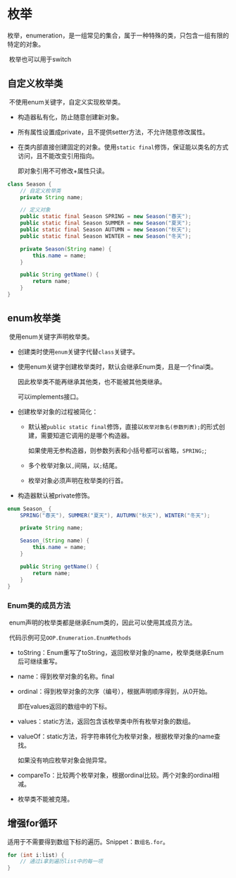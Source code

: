 # 枚举

​	枚举，enumeration，是一组常见的集合，属于一种特殊的类，只包含一组有限的特定的对象。

​	枚举也可以用于switch

## 自定义枚举类

​	不使用enum关键字，自定义实现枚举类。

* 构造器私有化，防止随意创建新对象。

* 所有属性设置成private，且不提供setter方法，不允许随意修改属性。

* 在类内部直接创建固定的对象。使用`static final`修饰，保证能以类名的方式访问，且不能改变引用指向。

  即对象引用不可修改+属性只读。

```java
class Season {
    // 自定义枚举类
    private String name;

    // 定义对象
    public static final Season SPRING = new Season("春天");
    public static final Season SUMMER = new Season("夏天");
    public static final Season AUTUMN = new Season("秋天");
    public static final Season WINTER = new Season("冬天");

    private Season(String name) {
        this.name = name;
    }

    public String getName() {
        return name;
    }
}
```

## enum枚举类

​	使用enum关键字声明枚举类。

* 创建类时使用`enum`关键字代替`class`关键字。

* 使用enum关键字创建枚举类时，默认会继承Enum类，且是一个final类。

  因此枚举类不能再继承其他类，也不能被其他类继承。

  可以implements接口。

* 创建枚举对象的过程被简化：

  * 默认被`public static final`修饰，直接以`枚举对象名(参数列表);`的形式创建，需要知道它调用的是哪个构造器。

    如果使用无参构造器，则参数列表和小括号都可以省略，`SPRING;`;

  * 多个枚举对象以`,`间隔，以`;`结尾。

  * 枚举对象必须声明在枚举类的行首。

* 构造器默认被private修饰。

```java
enum Season_ {
    SPRING("春天"), SUMMER("夏天"), AUTUMN("秋天"), WINTER("冬天");

    private String name;

    Season_(String name) {
        this.name = name;
    }

    public String getName() {
        return name;
    }
}
```

### Enum类的成员方法

​	enum声明的枚举类都是继承Enum类的，因此可以使用其成员方法。

​	代码示例可见`OOP.Enumeration.EnumMethods`

* toString：Enum重写了toString，返回枚举对象的name，枚举类继承Enum后可继续重写。

* name：得到枚举对象的名称。final

* ordinal：得到枚举对象的次序（编号），根据声明顺序得到，从0开始。

  即在values返回的数组中的下标。

* values：static方法，返回包含该枚举类中所有枚举对象的数组。

* valueOf：static方法，将字符串转化为枚举对象，根据枚举对象的name查找。

  如果没有响应枚举对象会抛异常。

* compareTo：比较两个枚举对象，根据ordinal比较。两个对象的ordinal相减。

* 枚举类不能被克隆。

## 增强for循环

​	适用于不需要得到数组下标的遍历。Snippet：`数组名.for`。

```java
for (int i:list) {
    // 通过i拿到遍历list中的每一项
}
```

